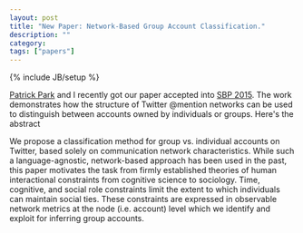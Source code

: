 ```yaml
---
layout: post
title: "New Paper: Network-Based Group Account Classification."
description: ""
category: 
tags: ["papers"]
---
```

{% include JB/setup %}

[Patrick Park](https://twitter.com/shishong) and I recently got our paper accepted into [SBP 2015](http://sbp-conference.org/). The work demonstrates how the structure of Twitter @mention networks can be used to distinguish between accounts owned by individuals or groups. Here's the abstract

We propose a classification method for group vs. individual accounts on Twitter, based solely on communication network characteristics. While such a language-agnostic, network-based approach has been used in the past, this paper motivates the task from firmly established theories of human interactional constraints from cognitive science to sociology. Time, cognitive, and social role constraints limit the extent to which individuals can maintain social ties. These constraints are expressed in observable network metrics at the node (i.e. account) level which we identify and exploit for inferring group accounts.
